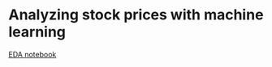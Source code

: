 # Analyzing stock prices with machine learning  

[EDA notebook](https://nbviewer.jupyter.org/github/33eyes/stocks_ml/blob/master/EDA.ipynb)
